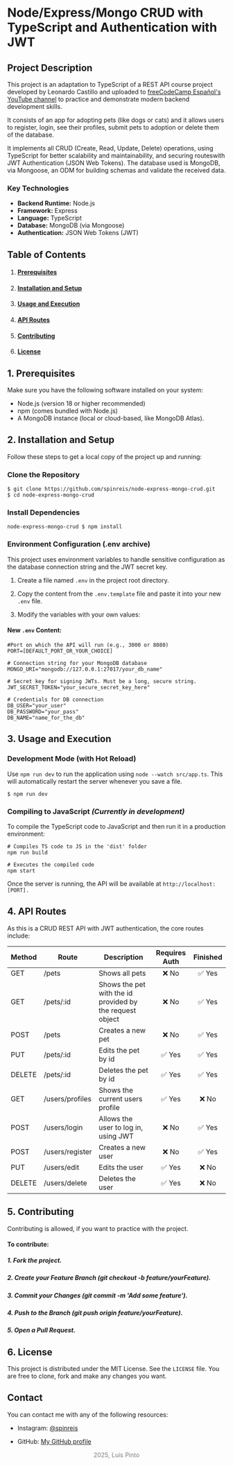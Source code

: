 # Node/Express/Mongo CRUD with TypeScript and Authentication with JWT

## Project Description
This project is an adaptation to TypeScript of a REST API course project developed by Leonardo Castillo and uploaded to [freeCodeCamp Español's YouTube channel](https://www.youtube.com/watch?v=Oa5blAV7Fyg&pp=ygUUY3J1ZCBtb25nb2RiIG5vZGUganM%3D)
to practice and demonstrate modern backend development skills.  

It consists of an app for adopting pets (like dogs or cats) and it allows users to register, login, see their profiles, submit pets to adoption or delete them of the database.

It implements all CRUD (Create, Read, Update, Delete) operations, using TypeScript for better scalability and maintainability, and securing routeswith JWT Authentication
(JSON Web Tokens). The database used is MongoDB, via Mongoose, an ODM for building schemas and validate the received data.

### Key Technologies
* **Backend Runtime:** Node.js  
* **Framework:** Express  
* **Language:** TypeScript  
* **Database:** MongoDB (via Mongoose)  
* **Authentication:** JSON Web Tokens (JWT)  

## Table of Contents
1. #### [Prerequisites](#Prerequisites)
2. #### [Installation and Setup](#InstalationSetup)
3. #### [Usage and Execution](#UsageExecution)
4. #### [API Routes](#APIRoutes)
5. #### [Contributing](#Contributing)
6. #### [License](#License)

<h2 id="Prerequisites">1. Prerequisites</h2>

Make sure you have the following software installed on your system:

* Node.js (version 18 or higher recommended)
* npm (comes bundled with Node.js)
* A MongoDB instance (local or cloud-based, like MongoDB Atlas).

<h2 id="InstalationSetup">2. Installation and Setup</h2>
Follow these steps to get a local copy of the project up and running:

### Clone the Repository
  
    $ git clone https://github.com/spinreis/node-express-mongo-crud.git
    $ cd node-express-mongo-crud

### Install Dependencies
    node-express-mongo-crud $ npm install
    
### Environment Configuration (.env archive)
This project uses environment variables to handle sensitive configuration as the database connection string and the JWT secret key.

1. Create a file named `.env` in the project root directory.

2. Copy the content from the `.env.template` file and paste it into your new `.env` file.

3. Modify the variables with your own values:

#### New `.env` Content:

    #Port on which the API will run (e.g., 3000 or 8080)
    PORT=[DEFAULT_PORT_OR_YOUR_CHOICE] 

    # Connection string for your MongoDB database
    MONGO_URI="mongodb://127.0.0.1:27017/your_db_name"
    
    # Secret key for signing JWTs. Must be a long, secure string.
    JWT_SECRET_TOKEN="your_secure_secret_key_here"

    # Credentials for DB connection
    DB_USER="your_user"
    DB_PASSWORD="your_pass"
    DB_NAME="name_for_the_db"
    
<h2 id="UsageExecution">3. Usage and Execution</h2>  

### Development Mode (with Hot Reload)
Use `npm run dev` to run the application using `node --watch src/app.ts`. This will automatically restart the server whenever you save a file.

    $ npm run dev

### Compiling to JavaScript ***(Currently in development)***
To compile the TypeScript code to JavaScript and then run it in a production environment:

    # Compiles TS code to JS in the 'dist' folder
    npm run build 

    # Executes the compiled code
    npm start

Once the server is running, the API will be available at `http://localhost:[PORT].`

<h2 id="APIRoutes">4. API Routes</h2>
As this is a CRUD REST API with JWT authentication, the core routes include:

| Method | Route           | Description                                              | Requires Auth  | Finished     |
|--------|-----------------|----------------------------------------------------------| :-----------:  | :----------: |
| GET    | /pets           | Shows all pets                                           | ❌ No         | ✅ Yes       |
| GET    | /pets/:id       | Shows the pet with the id provided by the request object | ❌ No         | ✅ Yes       |
| POST   | /pets           | Creates a new pet                                        | ❌ No         | ✅ Yes       |
| PUT    | /pets/:id       | Edits the pet by id                                      | ✅ Yes        | ✅ Yes       |
| DELETE | /pets/:id       | Deletes the pet by id                                    | ✅ Yes        | ✅ Yes       |
| GET    | /users/profiles | Shows the current users profile                          | ✅ Yes        | ❌ No        |
| POST   | /users/login    | Allows the user to log in, using JWT                     | ❌ No         | ✅ Yes       |
| POST   | /users/register | Creates a new user                                       | ❌ No         | ✅ Yes       |
| PUT    | /users/edit     | Edits the user                                           | ✅ Yes        | ❌ No        |
| DELETE | /users/delete   | Deletes the user                                         | ✅ Yes        | ❌ No        |

<h2 id="Contributing">5. Contributing</h2> 
Contributing is allowed, if you want to practice with the project.

#### To contribute:

##### 1. Fork the project.

##### 2. Create your Feature Branch (git checkout -b feature/yourFeature).

##### 3. Commit your Changes (git commit -m 'Add some feature').

##### 4. Push to the Branch (git push origin feature/yourFeature).

##### 5. Open a Pull Request.

<h2 id="License">6. License</h2>
This project is distributed under the MIT License. See the <code>LICENSE</code> file. You are free to clone, fork and make any changes you want.  

<h2>Contact</h2>
You can contact me with any of the following resources:

* Instagram: <a href="https://www.instagram.com/spinreis/" target="_blank">@spinreis</a>  

* GitHub: <a href="https://github.com/spinreis" target="_blank">My GitHub profile</a>

<div style="color: gray;" align=center>2025, Luis Pinto</div>
